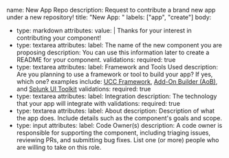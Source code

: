 name: New App Repo
description: Request to contribute a brand new app under a new repository!
title: "New App: "
labels: ["app", "create"]
body:
  - type: markdown
    attributes:
      value: |
        Thanks for your interest in contributing your component!
  - type: textarea
    attributes:
      label: The name of the new component you are proposing
      description: You can use this information later to create a README for your component.
    validations:
      required: true
  - type: textarea
    attributes:
      label: Framework and Tools Used
      description: Are you planning to use a framework or tool to build your app? If yes, which one? examples include: [UCC Framework](https://splunk.github.io/addonfactory-ucc-generator/), [Add-On Builder (AoB)](https://splunkbase.splunk.com/app/2962), and [Splunk UI Toolkit](https://splunkui.splunk.com/)
    validations:
      required: true
  - type: textarea
    attributes:
      label: Integration
      description: The technology that your app will integrate with
    validations:
      required: true
  - type: textarea
    attributes:
      label: About
      description: Description of what the app does. Include details such as the component's goals and scope.
  - type: input
    attributes:
      label: Code Owner(s)
      description: A code owner is responsible for supporting the component, including triaging issues, reviewing PRs, and submitting bug fixes. List one (or more) people who are willing to take on this role.